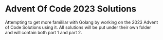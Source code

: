 # Advent Of Code 2023 Solutions

Attempting to get more famililar with Golang by working on the 2023 Advent of Code Solutions using it. All solutions will be put under their own folder and will contain both part 1 and part 2.
